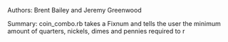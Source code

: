 Authors: Brent Bailey and Jeremy Greenwood

Summary: coin_combo.rb takes a Fixnum and tells the user the minimum amount of quarters, nickels, dimes and pennies required to r